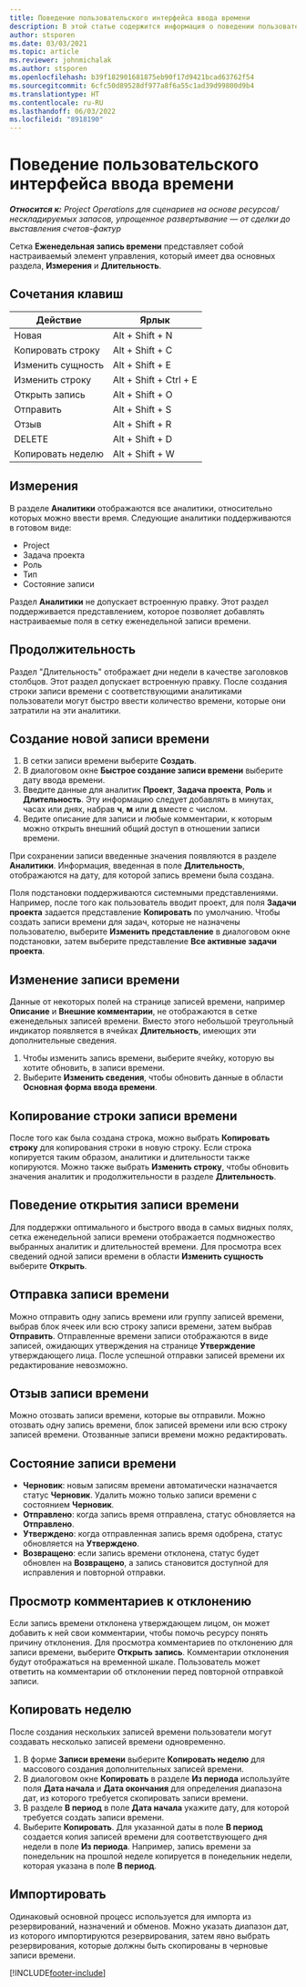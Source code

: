 ```yaml
---
title: Поведение пользовательского интерфейса ввода времени
description: В этой статье содержится информация о поведении пользовательского интерфейса для ввода времени.
author: stsporen
ms.date: 03/03/2021
ms.topic: article
ms.reviewer: johnmichalak
ms.author: stsporen
ms.openlocfilehash: b39f182901681875eb90f17d9421bcad63762f54
ms.sourcegitcommit: 6cfc50d89528df977a8f6a55c1ad39d99800d9b4
ms.translationtype: HT
ms.contentlocale: ru-RU
ms.lasthandoff: 06/03/2022
ms.locfileid: "8918190"
---
```

# <a name="time-entry-ui-behavior"></a>Поведение пользовательского интерфейса ввода времени

_**Относится к:** Project Operations для сценариев на основе ресурсов/нескладируемых запасов, упрощенное развертывание — от сделки до выставления счетов-фактур_


Сетка **Еженедельная запись времени** представляет собой настраиваемый элемент управления, который имеет два основных раздела, **Измерения** и **Длительность**.

## <a name="keyboard-shortcuts"></a>Сочетания клавиш
| Действие        | Ярлык                  |
|------------   |------------------------   |
| Новая           | Alt + Shift + N           |
| Копировать строку      | Alt + Shift + C           |
| Изменить сущность    | Alt + Shift + E           |
| Изменить строку      | Alt + Shift + Ctrl + E    |
| Открыть запись    | Alt + Shift + O           |
| Отправить        | Alt + Shift + S           |
| Отзыв        | Alt + Shift + R           |
| DELETE        | Alt + Shift + D           |
| Копировать неделю     | Alt + Shift + W           |

## <a name="dimensions"></a>Измерения
В разделе **Аналитики** отображаются все аналитики, относительно которых можно ввести время. Следующие аналитики поддерживаются в готовом виде:

  - Project
  - Задача проекта
  - Роль
  - Тип
  - Состояние записи

Раздел **Аналитики** не допускает встроенную правку. Этот раздел поддерживается представлением, которое позволяет добавлять настраиваемые поля в сетку еженедельной записи времени.

## <a name="duration"></a>Продолжительность
Раздел "Длительность" отображает дни недели в качестве заголовков столбцов. Этот раздел допускает встроенную правку. После создания строки записи времени с соответствующими аналитиками пользователи могут быстро ввести количество времени, которые они затратили на эти аналитики.

## <a name="create-a-new-time-entry"></a>Создание новой записи времени

1. В сетки записи времени выберите **Создать**. 
2. В диалоговом окне **Быстрое создание записи времени** выберите дату ввода времени.
3. Введите данные для аналитик **Проект**, **Задача проекта**, **Роль** и **Длительность**. Эту информацию следует добавлять в минутах, часах или днях, набрав **ч**, **м** или **д** вместе с числом. 
4. Ведите описание для записи и любые комментарии, к которым можно открыть внешний общий доступ в отношении записи времени. 

При сохранении записи введенные значения появляются в разделе **Аналитики**. Информация, введенная в поле **Длительность**, отображаются на дату, для которой запись времени была создана.

Поля подстановки поддерживаются системными представлениями. Например, после того как пользователь вводит проект, для поля **Задачи проекта** задается представление **Копировать** по умолчанию. Чтобы создать записи времени для задач, которые не назначены пользователю, выберите **Изменить представление** в диалоговом окне подстановки, затем выберите представление **Все активные задачи проекта**.

## <a name="edit-a-time-entry"></a>Изменение записи времени 
Данные от некоторых полей на странице записей времени, например **Описание** и **Внешние комментарии**, не отображаются в сетке еженедельных записей времени. Вместо этого небольшой треугольный индикатор появляется в ячейках **Длительность**, имеющих эти дополнительные сведения. 

1. Чтобы изменить запись времени, выберите ячейку, которую вы хотите обновить, в записи времени.
2. Выберите **Изменить сведения**, чтобы обновить данные в области **Основная форма ввода времени**. 

## <a name="copy-a-time-entry-row"></a>Копирование строки записи времени
После того как была создана строка, можно выбрать **Копировать строку** для копирования строки в новую строку. Если строка копируется таким образом, аналитики и длительности также копируются. Можно также выбрать **Изменить строку**, чтобы обновить значения аналитик и продолжительности в разделе **Длительность**.

## <a name="open-a-time-entry-behavior"></a>Поведение открытия записи времени
Для поддержки оптимального и быстрого ввода в самых видных полях, сетка еженедельной записи времени отображается подмножество выбранных аналитик и длительностей времени. Для просмотра всех сведений одной записи времени в области **Изменить сущность** выберите **Открыть**.

## <a name="submit-a-time-entry"></a>Отправка записи времени
Можно отправить одну запись времени или группу записей времени, выбрав блок ячеек или всю строку записи времени, затем выбрав **Отправить**. Отправленные времени записи отображаются в виде записей, ожидающих утверждения на странице **Утверждение** утверждающего лица. После успешной отправки записей времени их редактирование невозможно.

## <a name="recall-a-time-entry"></a>Отзыв записи времени
Можно отозвать записи времени, которые вы отправили. Можно отозвать одну запись времени, блок записей времени или всю строку записей времени. Отозванные записи времени можно редактировать.

## <a name="time-entry-status"></a>Состояние записи времени

- **Черновик**: новым записям времени автоматически назначается статус **Черновик**. Удалить можно только записи времени с состоянием **Черновик**.
- **Отправлено**: когда запись время отправлена, статус обновляется на **Отправлено**. 
- **Утверждено**: когда отправленная запись время одобрена, статус обновляется на **Утверждено**. 
- **Возвращено**: если запись времени отклонена, статус будет обновлен на **Возвращено**, а запись становится доступной для исправления и повторной отправки. 

## <a name="view-rejection-comments"></a>Просмотр комментариев к отклонению
Если запись времени отклонена утверждающем лицом, он может добавить к ней свои комментарии, чтобы помочь ресурсу понять причину отклонения. Для просмотра комментариев по отклонению для записи времени, выберите **Открыть запись**. Комментарии отклонения будут отображаться на временной шкале. Пользователь может ответить на комментарии об отклонении перед повторной отправкой записи.

## <a name="copy-week"></a>Копировать неделю
После создания нескольких записей времени пользователи могут создавать несколько записей времени одновременно.

1. В форме **Записи времени** выберите **Копировать неделю** для массового создания дополнительных записей времени. 
2. В диалоговом окне **Копировать** в разделе **Из периода** используйте поля **Дата начала** и **Дата окончания** для определения диапазона дат, из которого требуется скопировать записи времени. 
3. В разделе **В период** в поле **Дата начала** укажите дату, для которой требуется создать записи времени. 
4. Выберите **Копировать**. Для указанной даты в поле **В период** создается копия записей времени для соответствующего дня недели в поле **Из периода**. Например, запись времени за понедельник на прошлой неделе копируется в понедельник недели, которая указана в поле **В период**.

## <a name="import"></a>Импортировать
Одинаковый основной процесс используется для импорта из резервирований, назначений и обменов. Можно указать диапазон дат, из которого импортируются резервирования, затем явно выбрать резервирования, которые должны быть скопированы в черновые записи времени. 


[!INCLUDE[footer-include](../includes/footer-banner.md)]
